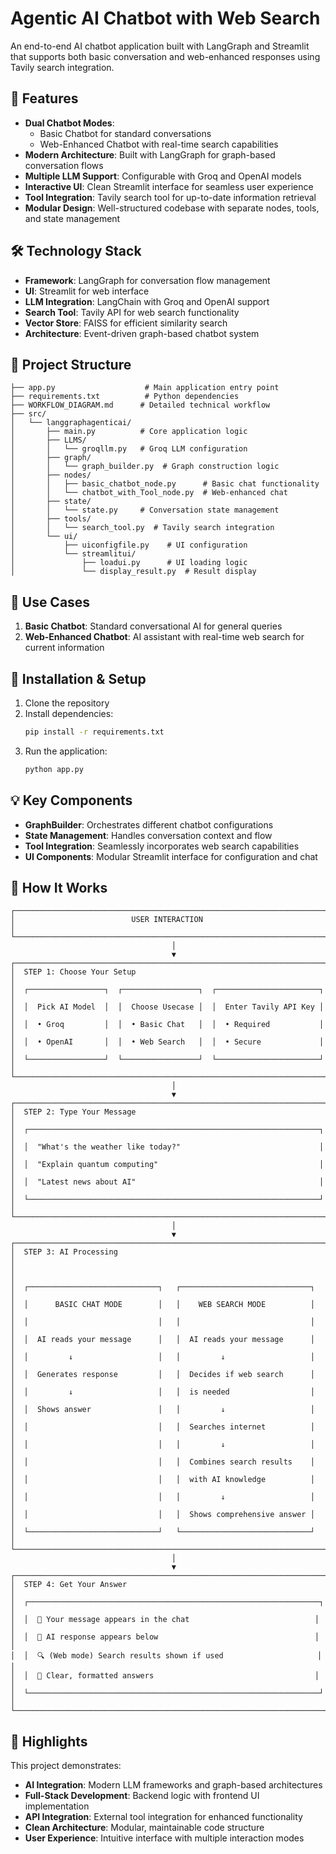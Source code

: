 # Agentic AI Chatbot with Web Search

An end-to-end AI chatbot application built with LangGraph and Streamlit that supports both basic conversation and web-enhanced responses using Tavily search integration.

## 🚀 Features

- **Dual Chatbot Modes**: 
  - Basic Chatbot for standard conversations
  - Web-Enhanced Chatbot with real-time search capabilities
- **Modern Architecture**: Built with LangGraph for graph-based conversation flows
- **Multiple LLM Support**: Configurable with Groq and OpenAI models
- **Interactive UI**: Clean Streamlit interface for seamless user experience
- **Tool Integration**: Tavily search tool for up-to-date information retrieval
- **Modular Design**: Well-structured codebase with separate nodes, tools, and state management

## 🛠️ Technology Stack

- **Framework**: LangGraph for conversation flow management
- **UI**: Streamlit for web interface
- **LLM Integration**: LangChain with Groq and OpenAI support
- **Search Tool**: Tavily API for web search functionality
- **Vector Store**: FAISS for efficient similarity search
- **Architecture**: Event-driven graph-based chatbot system

## 📁 Project Structure

```
├── app.py                    # Main application entry point
├── requirements.txt          # Python dependencies
├── WORKFLOW_DIAGRAM.md      # Detailed technical workflow
├── src/
│   └── langgraphagenticai/
│       ├── main.py          # Core application logic
│       ├── LLMS/
│       │   └── groqllm.py   # Groq LLM configuration
│       ├── graph/
│       │   └── graph_builder.py  # Graph construction logic
│       ├── nodes/
│       │   ├── basic_chatbot_node.py      # Basic chat functionality
│       │   └── chatbot_with_Tool_node.py  # Web-enhanced chat
│       ├── state/
│       │   └── state.py     # Conversation state management
│       ├── tools/
│       │   └── search_tool.py  # Tavily search integration
│       └── ui/
│           ├── uiconfigfile.py    # UI configuration
│           └── streamlitui/
│               ├── loadui.py      # UI loading logic
│               └── display_result.py  # Result display
```

## 🎯 Use Cases

1. **Basic Chatbot**: Standard conversational AI for general queries
2. **Web-Enhanced Chatbot**: AI assistant with real-time web search for current information

## 🔧 Installation & Setup

1. Clone the repository
2. Install dependencies:
   ```bash
   pip install -r requirements.txt
   ```
3. Run the application:
   ```bash
   python app.py
   ```

## 💡 Key Components

- **GraphBuilder**: Orchestrates different chatbot configurations
- **State Management**: Handles conversation context and flow
- **Tool Integration**: Seamlessly incorporates web search capabilities
- **UI Components**: Modular Streamlit interface for configuration and chat

## 🔄 How It Works

```
┌─────────────────────────────────────────────────────────────────────────┐
│                          USER INTERACTION                               │
└─────────────────────────────────────────────────────────────────────────┘
                                    │
                                    ▼
┌────────────────────────────────────────────────────────────────────────┐
│  STEP 1: Choose Your Setup                                             │
│  ┌─────────────────┐  ┌─────────────────┐  ┌───────────────────────┐   │
│  │  Pick AI Model  │  │  Choose Usecase │  │  Enter Tavily API Key │   │
│  │  • Groq         │  │  • Basic Chat   │  │  • Required           │   │
│  │  • OpenAI       │  │  • Web Search   │  │  • Secure             │   │
│  └─────────────────┘  └─────────────────┘  └───────────────────────┘   │
└────────────────────────────────────────────────────────────────────────┘
                                    │
                                    ▼
┌────────────────────────────────────────────────────────────────────────┐
│  STEP 2: Type Your Message                                             │
│  ┌─────────────────────────────────────────────────────────────────┐   │
│  │  "What's the weather like today?"                               │   │
│  │  "Explain quantum computing"                                    │   │
│  │  "Latest news about AI"                                         │   │
│  └─────────────────────────────────────────────────────────────────┘   │
└────────────────────────────────────────────────────────────────────────┘
                                    │
                                    ▼
┌────────────────────────────────────────────────────────────────────────┐
│  STEP 3: AI Processing                                                 │
│                                                                        │
│  ┌─────────────────────────────┐   ┌─────────────────────────────┐     │
│  │      BASIC CHAT MODE        │   │    WEB SEARCH MODE          │     │
│  │                             │   │                             │     │
│  │  AI reads your message      │   │  AI reads your message      │     │
│  │         ↓                   │   │         ↓                   │     │
│  │  Generates response         │   │  Decides if web search      │     │
│  │         ↓                   │   │  is needed                  │     │
│  │  Shows answer               │   │         ↓                   │     │
│  │                             │   │  Searches internet          │     │
│  │                             │   │         ↓                   │     │
│  │                             │   │  Combines search results    │     │
│  │                             │   │  with AI knowledge          │     │
│  │                             │   │         ↓                   │     │
│  │                             │   │  Shows comprehensive answer │     │
│  └─────────────────────────────┘   └─────────────────────────────┘     │
└────────────────────────────────────────────────────────────────────────┘
                                    │
                                    ▼
┌────────────────────────────────────────────────────────────────────────┐
│  STEP 4: Get Your Answer                                               │
│  ┌─────────────────────────────────────────────────────────────────┐   │
│  │  💬 Your message appears in the chat                            │   │
│  │  🤖 AI response appears below                                   │   │
│  │  🔍 (Web mode) Search results shown if used                     │   │
│  │  📝 Clear, formatted answers                                    │   │
│  └─────────────────────────────────────────────────────────────────┘    │
└─────────────────────────────────────────────────────────────────────────┘
```

## 🌟 Highlights

This project demonstrates:
- **AI Integration**: Modern LLM frameworks and graph-based architectures
- **Full-Stack Development**: Backend logic with frontend UI implementation
- **API Integration**: External tool integration for enhanced functionality
- **Clean Architecture**: Modular, maintainable code structure
- **User Experience**: Intuitive interface with multiple interaction modes
